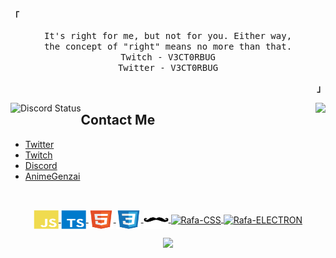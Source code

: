 <p align="left"><b><samp>「</samp></b></p>
  <p align="center">
    <samp>
      It's right for me, but not for you. Either way,<br>
      the concept of "right" means no more than that.<br>
      Twitch - V3CT0RBUG<br>
      Twitter - V3CT0RBUG<br>
    </samp>
  </p>
<p align="right"><b><samp>」</samp></b></p>

<img align="left" src="https://lanyard.cnrad.dev/api/401998007165386762?idleMessage=Possibly%20writing%20code..." alt="Discord Status">
<img align="right" src="https://github-readme-stats.vercel.app/api?username=V3CT0RBUG&theme=darcula&show_icons=true&count_private=true">

## Contact Me
- [Twitter](https://twitter.com/V3CT0RBUG)
- [Twitch](https://www.twitch.tv/v3ct0rbug)
- [Discord](https://discord.com/users/401998007165386762)
- [AnimeGenzai](https://animegenzai.net)


##
<div align="center"><br>
<a href="#">
  <img align="center" alt="Rafa-Js" height="30" width="40" src="https://raw.githubusercontent.com/devicons/devicon/master/icons/javascript/javascript-plain.svg">
  <img align="center" alt="Rafa-Ts" height="30" width="40" src="https://raw.githubusercontent.com/devicons/devicon/master/icons/typescript/typescript-plain.svg">
  <img align="center" alt="Rafa-HTML" height="30" width="40" src="https://raw.githubusercontent.com/devicons/devicon/master/icons/html5/html5-original.svg">
  <img align="center" alt="Rafa-CSS" height="30" width="40" src="https://raw.githubusercontent.com/devicons/devicon/master/icons/css3/css3-original.svg">
   <img align="center" alt="Rafa-CSS" height="30" width="40" src="https://raw.githubusercontent.com/devicons/devicon/master/icons/handlebars/handlebars-original.svg">
   <img align="center" alt="Rafa-CSS" height="30" width="40" src="https://cdn.jsdelivr.net/gh/devicons/devicon/icons/nodejs/nodejs-original.svg" />
   <img align="center" alt="Rafa-ELECTRON" height="30" width="40" src="https://cdn.jsdelivr.net/gh/devicons/devicon/icons/electron/electron-original.svg" />
  </a>
</div>

<div align="center">

![](https://typograssy.deno.dev/api?text=私はいばらさん!&l0=none&bg=none&frame=none&speed=100&comment=)

</div>
